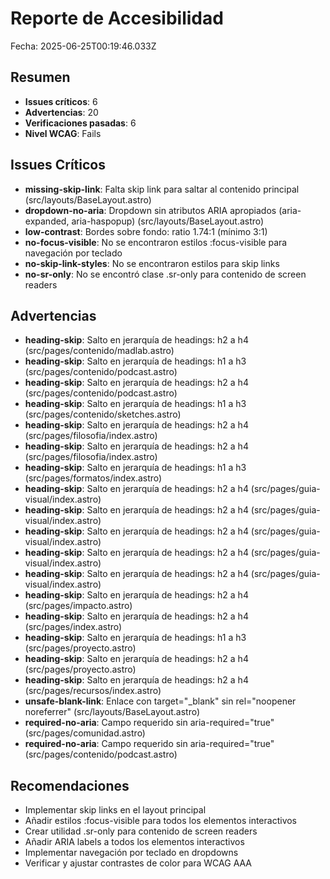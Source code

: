 # Reporte de Accesibilidad

Fecha: 2025-06-25T00:19:46.033Z

## Resumen

- **Issues críticos**: 6
- **Advertencias**: 20
- **Verificaciones pasadas**: 6
- **Nivel WCAG**: Fails

## Issues Críticos

- **missing-skip-link**: Falta skip link para saltar al contenido principal (src/layouts/BaseLayout.astro)
- **dropdown-no-aria**: Dropdown sin atributos ARIA apropiados (aria-expanded, aria-haspopup) (src/layouts/BaseLayout.astro)
- **low-contrast**: Bordes sobre fondo: ratio 1.74:1 (mínimo 3:1)
- **no-focus-visible**: No se encontraron estilos :focus-visible para navegación por teclado
- **no-skip-link-styles**: No se encontraron estilos para skip links
- **no-sr-only**: No se encontró clase .sr-only para contenido de screen readers

## Advertencias

- **heading-skip**: Salto en jerarquía de headings: h2 a h4 (src/pages/contenido/madlab.astro)
- **heading-skip**: Salto en jerarquía de headings: h1 a h3 (src/pages/contenido/podcast.astro)
- **heading-skip**: Salto en jerarquía de headings: h2 a h4 (src/pages/contenido/podcast.astro)
- **heading-skip**: Salto en jerarquía de headings: h1 a h3 (src/pages/contenido/sketches.astro)
- **heading-skip**: Salto en jerarquía de headings: h2 a h4 (src/pages/filosofia/index.astro)
- **heading-skip**: Salto en jerarquía de headings: h2 a h4 (src/pages/filosofia/index.astro)
- **heading-skip**: Salto en jerarquía de headings: h1 a h3 (src/pages/formatos/index.astro)
- **heading-skip**: Salto en jerarquía de headings: h2 a h4 (src/pages/guia-visual/index.astro)
- **heading-skip**: Salto en jerarquía de headings: h2 a h4 (src/pages/guia-visual/index.astro)
- **heading-skip**: Salto en jerarquía de headings: h2 a h4 (src/pages/guia-visual/index.astro)
- **heading-skip**: Salto en jerarquía de headings: h2 a h4 (src/pages/guia-visual/index.astro)
- **heading-skip**: Salto en jerarquía de headings: h2 a h4 (src/pages/guia-visual/index.astro)
- **heading-skip**: Salto en jerarquía de headings: h2 a h4 (src/pages/impacto.astro)
- **heading-skip**: Salto en jerarquía de headings: h2 a h4 (src/pages/index.astro)
- **heading-skip**: Salto en jerarquía de headings: h1 a h3 (src/pages/proyecto.astro)
- **heading-skip**: Salto en jerarquía de headings: h2 a h4 (src/pages/proyecto.astro)
- **heading-skip**: Salto en jerarquía de headings: h2 a h4 (src/pages/recursos/index.astro)
- **unsafe-blank-link**: Enlace con target="\_blank" sin rel="noopener noreferrer" (src/layouts/BaseLayout.astro)
- **required-no-aria**: Campo requerido sin aria-required="true" (src/pages/comunidad.astro)
- **required-no-aria**: Campo requerido sin aria-required="true" (src/pages/contenido/podcast.astro)

## Recomendaciones

- Implementar skip links en el layout principal
- Añadir estilos :focus-visible para todos los elementos interactivos
- Crear utilidad .sr-only para contenido de screen readers
- Añadir ARIA labels a todos los elementos interactivos
- Implementar navegación por teclado en dropdowns
- Verificar y ajustar contrastes de color para WCAG AAA
